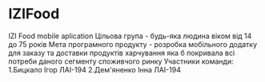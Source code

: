 # IZIFood
IZI Food mobile aplication
Цільова група - будь-яка людина віком від 14 до 75 років 
Мета програмного продукту - розробка мобiльного додатку для заказу та доставки продуктів харчування яка б покривала всі потреби даного сегменту споживчого ринку 
Участники команди:
1.Бицкало Ігор ЛАІ-194
2.Дем'яненко Інна ЛАІ-194

